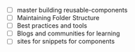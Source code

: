 - [ ] master building reusable-components
- [ ] Maintaining Folder Structure
- [ ] Best practices and tools
- [ ] Blogs and communities for learning
- [ ] sites for snippets for components
